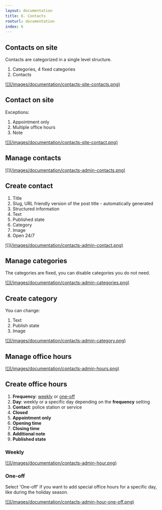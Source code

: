 ```yaml
---
layout: documentation
title: 6. Contacts
rooturl: documentation
index: 6
---
```


## Contacts on site

Contacts are categorized in a single level structure.

1. Categories, 4 fixed categories
2. Contacts

<a href="/images/documentation/contacts-site-contacts.png" data-gallery="enabled">
![](/images/documentation/contacts-site-contacts.png)
</a>

## Contact on site

Exceptions:

1. Appointment only
2. Multiple office hours
3. Note

<a href="/images/documentation/contacts-site-contact.png" data-gallery="enabled">
![](/images/documentation/contacts-site-contact.png)
</a>

## Manage contacts

<a href="/images/documentation/contacts-admin-contacts.png" data-gallery="enabled">
![](/images/documentation/contacts-admin-contacts.png)
</a>

## Create contact

1. Title
2. Slug, URL friendly version of the post title - automatically generated
3. Structured information
4. Text
5. Published state
6. Category
7. Image
8. Open 24/7

<a href="/images/documentation/contacts-admin-contact.png" data-gallery="enabled">
![](/images/documentation/contacts-admin-contact.png)
</a>

## Manage categories

The categories are fixed, you can disable categories you do not need.

<a href="/images/documentation/contacts-admin-categories.png" data-gallery="enabled">
![](/images/documentation/contacts-admin-categories.png)
</a>

## Create category

You can change:

1. Text
2. Publish state
3. Image

<a href="/images/documentation/contacts-admin-category.png" data-gallery="enabled">
![](/images/documentation/contacts-admin-category.png)
</a>

## Manage office hours

<a href="/images/documentation/contacts-admin-hours.png" data-gallery="enabled">
![](/images/documentation/contacts-admin-hours.png)
</a>

## Create office hours

1. **Frequency**: [weekly](#weekly) or [one-off](#one-off)
2. **Day**: weekly or a specific day depending on the **frequency** setting
3. **Contact**: police station or service
4. **Closed**
5. **Appointment only**
6. **Opening time**
7. **Closing time**
8. **Additional note**
9. **Published state**

### Weekly

<a href="/images/documentation/contacts-admin-hour.png" data-gallery="enabled">
![](/images/documentation/contacts-admin-hour.png)
</a>

### One-off

Select 'One-off' if you want to add special office hours for a specific day, like during the holiday season.

<a href="/images/documentation/contacts-admin-hour-one-off.png" data-gallery="enabled">
![](/images/documentation/contacts-admin-hour-one-off.png)
</a>
